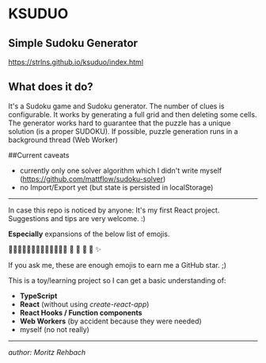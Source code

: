 # KSUDUO
## Simple Sudoku Generator

https://strlns.github.io/ksuduo/index.html

## What does it do?

It's a Sudoku game and Sudoku generator.
The number of clues is configurable. 
It works by generating a full grid and then deleting some cells.
The generator works hard to guarantee that the puzzle has a unique
solution (is a proper SUDOKU).
If possible, puzzle generation runs in a background thread (Web Worker)

##Current caveats 
* currently only one solver algorithm which I didn't write myself (https://github.com/mattflow/sudoku-solver)
* no Import/Export yet (but state is persisted in localStorage)

---

In case this repo is noticed by anyone: 
It's my first React project.
Suggestions and tips are very welcome. :)

**Especially** expansions of the below list of emojis.

🐻🔥😊🌿🏳️‍🌈🧑🏻‍🚀😍🙇🧙‍♀️ 🎰 🎱 🎲 🔮 ✨

If you ask me, these are enough emojis to earn me a GitHub star. ;)

This is a toy/learning project so I can get a basic understanding of:

* **TypeScript**
* **React** (without using _create-react-app_)
* **React Hooks / Function components**
* **Web Workers** (by accident because they were needed)
* myself (no not really)

---

_author: Moritz Rehbach_
